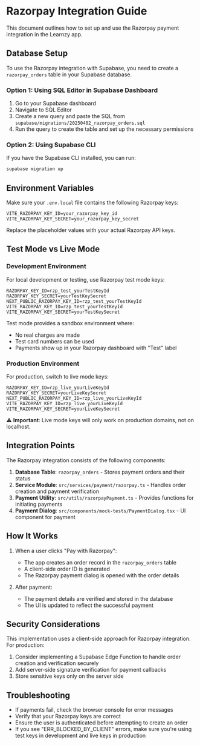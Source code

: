 # Razorpay Integration Guide

This document outlines how to set up and use the Razorpay payment integration in the Learnzy app.

## Database Setup

To use the Razorpay integration with Supabase, you need to create a `razorpay_orders` table in your Supabase database.

### Option 1: Using SQL Editor in Supabase Dashboard

1. Go to your Supabase dashboard
2. Navigate to SQL Editor
3. Create a new query and paste the SQL from `supabase/migrations/20250402_razorpay_orders.sql`
4. Run the query to create the table and set up the necessary permissions

### Option 2: Using Supabase CLI

If you have the Supabase CLI installed, you can run:

```bash
supabase migration up
```

## Environment Variables

Make sure your `.env.local` file contains the following Razorpay keys:

```
VITE_RAZORPAY_KEY_ID=your_razorpay_key_id
VITE_RAZORPAY_KEY_SECRET=your_razorpay_key_secret
```

Replace the placeholder values with your actual Razorpay API keys.

## Test Mode vs Live Mode

### Development Environment

For local development or testing, use Razorpay test mode keys:

```
RAZORPAY_KEY_ID=rzp_test_yourTestKeyId
RAZORPAY_KEY_SECRET=yourTestKeySecret
NEXT_PUBLIC_RAZORPAY_KEY_ID=rzp_test_yourTestKeyId
VITE_RAZORPAY_KEY_ID=rzp_test_yourTestKeyId
VITE_RAZORPAY_KEY_SECRET=yourTestKeySecret
```

Test mode provides a sandbox environment where:

- No real charges are made
- Test card numbers can be used
- Payments show up in your Razorpay dashboard with "Test" label

### Production Environment

For production, switch to live mode keys:

```
RAZORPAY_KEY_ID=rzp_live_yourLiveKeyId
RAZORPAY_KEY_SECRET=yourLiveKeySecret
NEXT_PUBLIC_RAZORPAY_KEY_ID=rzp_live_yourLiveKeyId
VITE_RAZORPAY_KEY_ID=rzp_live_yourLiveKeyId
VITE_RAZORPAY_KEY_SECRET=yourLiveKeySecret
```

⚠️ **Important**: Live mode keys will only work on production domains, not on localhost.

## Integration Points

The Razorpay integration consists of the following components:

1. **Database Table**: `razorpay_orders` - Stores payment orders and their status
2. **Service Module**: `src/services/payment/razorpay.ts` - Handles order creation and payment verification
3. **Payment Utility**: `src/utils/razorpayPayment.ts` - Provides functions for initiating payments
4. **Payment Dialog**: `src/components/mock-tests/PaymentDialog.tsx` - UI component for payment

## How It Works

1. When a user clicks "Pay with Razorpay":

   - The app creates an order record in the `razorpay_orders` table
   - A client-side order ID is generated
   - The Razorpay payment dialog is opened with the order details

2. After payment:
   - The payment details are verified and stored in the database
   - The UI is updated to reflect the successful payment

## Security Considerations

This implementation uses a client-side approach for Razorpay integration. For production:

1. Consider implementing a Supabase Edge Function to handle order creation and verification securely
2. Add server-side signature verification for payment callbacks
3. Store sensitive keys only on the server side

## Troubleshooting

- If payments fail, check the browser console for error messages
- Verify that your Razorpay keys are correct
- Ensure the user is authenticated before attempting to create an order
- If you see "ERR_BLOCKED_BY_CLIENT" errors, make sure you're using test keys in development and live keys in production
